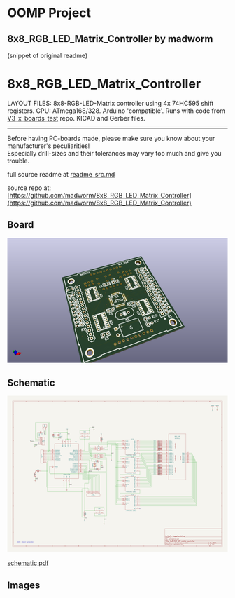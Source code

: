 # OOMP Project  
## 8x8_RGB_LED_Matrix_Controller  by madworm  
  
(snippet of original readme)  
  
  
8x8_RGB_LED_Matrix_Controller  
=============================  
  
LAYOUT FILES: 8x8-RGB-LED-Matrix controller using 4x 74HC595 shift registers. CPU: ATmega168/328. Arduino 'compatible'. Runs with code from [V3_x_boards_test](https://github.com/madworm/V3_x_boards_test) repo. KICAD and Gerber files.  
  
  
---  
  
Before having PC-boards made, please make sure you know about your manufacturer's peculiarities!  
Especially drill-sizes and their tolerances may vary too much and give you trouble.  
  
  
  full source readme at [readme_src.md](readme_src.md)  
  
source repo at: [https://github.com/madworm/8x8_RGB_LED_Matrix_Controller](https://github.com/madworm/8x8_RGB_LED_Matrix_Controller)  
## Board  
  
[![working_3d.png](working_3d_600.png)](working_3d.png)  
## Schematic  
  
[![working_schematic.png](working_schematic_600.png)](working_schematic.png)  
  
[schematic pdf](working_schematic.pdf)  
## Images  

